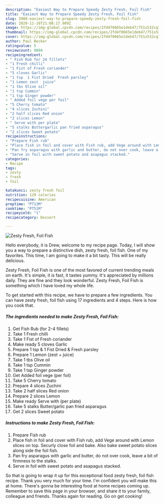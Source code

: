 ```yaml
---
description: "Easiest Way to Prepare Speedy Zesty Fresh, Foil Fish"
title: "Easiest Way to Prepare Speedy Zesty Fresh, Foil Fish"
slug: 3988-easiest-way-to-prepare-speedy-zesty-fresh-foil-fish
date: 2020-11-16T21:08:17.989Z
image: https://img-global.cpcdn.com/recipes/2fd4f0665e1deb47/751x532cq70/zesty-fresh-foil-fish-recipe-main-photo.jpg
thumbnail: https://img-global.cpcdn.com/recipes/2fd4f0665e1deb47/751x532cq70/zesty-fresh-foil-fish-recipe-main-photo.jpg
cover: https://img-global.cpcdn.com/recipes/2fd4f0665e1deb47/751x532cq70/zesty-fresh-foil-fish-recipe-main-photo.jpg
author: Paul Becker
ratingvalue: 5
reviewcount: 9804
recipeingredient:
- " Fish Rub for 24 fillets"
- "1 Fresh chilli"
- "1 Fist of Fresh coriander"
- "5 cloves Garlic"
- "1 tsp  1 Fist Dried  Fresh parsley"
- "1 Lemon zest  juice"
- "1 tbs Olive oil"
- "1 tsp Cummin"
- "1 tsp Ginger powder"
- " Added foil vege per foil"
- "5 Cherry tomato"
- "4 slices Zuchini"
- "2 half slices Red onion"
- "2 slices Lemon"
- " Serve with per plate"
- "5 stalks Buttergarlic pan fried asparagus"
- "2 slices Sweet potato"
recipeinstructions:
- "Prepare Fish rub"
- "Place fish in foil and cover with Fish rub, add Vege around with Lemon slices on top. Securly close foil and bake. Also bake sweet potato slices along side the foil fish."
- "Pan fry asparagus with garlic and butter, do not over cook, leave a bit of firmness to the stalks."
- "Serve in foil with sweet potato and asapagus stacked."
categories:
- Recipe
tags:
- zesty
- fresh
- foil

katakunci: zesty fresh foil 
nutrition: 129 calories
recipecuisine: American
preptime: "PT13M"
cooktime: "PT51M"
recipeyield: "1"
recipecategory: Dessert

---
```



![Zesty Fresh, Foil Fish](https://img-global.cpcdn.com/recipes/2fd4f0665e1deb47/751x532cq70/zesty-fresh-foil-fish-recipe-main-photo.jpg)

Hello everybody, it is Drew, welcome to my recipe page. Today, I will show you a way to prepare a distinctive dish, zesty fresh, foil fish. One of my favorites. This time, I am going to make it a bit tasty. This will be really delicious.

Zesty Fresh, Foil Fish is one of the most favored of current trending meals on earth. It's simple, it is fast, it tastes yummy. It's appreciated by millions daily. They are fine and they look wonderful. Zesty Fresh, Foil Fish is something which I have loved my whole life.




To get started with this recipe, we have to prepare a few ingredients. You can have zesty fresh, foil fish using 17 ingredients and 4 steps. Here is how you cook that.

<!--inarticleads1-->

##### The ingredients needed to make Zesty Fresh, Foil Fish:

1. Get  Fish Rub (for 2-4 fillets)
1. Take 1 Fresh chilli
1. Take 1 Fist of Fresh coriander
1. Make ready 5 cloves Garlic
1. Prepare 1 tsp &amp; 1 Fist Dried &amp; Fresh parsley
1. Prepare 1 Lemon (zest + juice)
1. Take 1 tbs Olive oil
1. Take 1 tsp Cummin
1. Take 1 tsp Ginger powder
1. Get  Added foil vege (per foil)
1. Take 5 Cherry tomato
1. Prepare 4 slices Zuchini
1. Take 2 half slices Red onion
1. Prepare 2 slices Lemon
1. Make ready  Serve with (per plate)
1. Take 5 stalks Butter/garlic pan fried asparagus
1. Get 2 slices Sweet potato




<!--inarticleads2-->

##### Instructions to make Zesty Fresh, Foil Fish:

1. Prepare Fish rub
1. Place fish in foil and cover with Fish rub, add Vege around with Lemon slices on top. Securly close foil and bake. Also bake sweet potato slices along side the foil fish.
1. Pan fry asparagus with garlic and butter, do not over cook, leave a bit of firmness to the stalks.
1. Serve in foil with sweet potato and asapagus stacked.




So that is going to wrap it up for this exceptional food zesty fresh, foil fish recipe. Thank you very much for your time. I'm confident you will make this at home. There's gonna be interesting food at home recipes coming up. Remember to save this page in your browser, and share it to your family, colleague and friends. Thanks again for reading. Go on get cooking!
